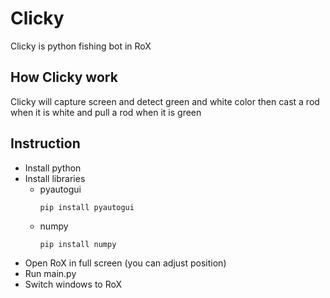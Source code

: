 # Clicky
Clicky is python fishing bot in RoX
## How Clicky work
Clicky will capture screen and detect green and white color then cast a rod when it is white and pull a rod when it is green
## Instruction
* Install python
* Install libraries
  * pyautogui
    ```commandline
    pip install pyautogui 
    ```
  * numpy
    ```commandline
    pip install numpy 
    ```
* Open RoX in full screen (you can adjust position)
* Run main.py
* Switch windows to RoX
